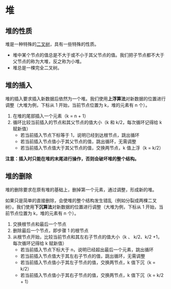 # 堆

## 堆的性质

堆是一种特殊的[二叉树](/classify/algorithm/concept/数据结构-树#完全二叉树)，具有一些特殊的性质。

- 堆中某个节点的值总是不大于或不小于其父节点的值。我们把子节点都不大于父节点的称为大堆，反之称为小堆。
- 堆总是一棵完全二叉树。

## 堆的插入

堆的插入要求插入新数据后依然为一个堆。我们使用**上浮算法**对新数据的位置进行调整（大堆为例，下标从 1 开始，当前节点位置为 k，堆的元素有 n 个）。

1. 在堆的尾部插入一个元素（k = n + 1）
2. 循环比较当前插入的节点和其父节点的值大小（k 和 k/2，每次循环记得给 k 赋新值）
   - 若当前插入节点下标等于 1，说明已经到达根节点，跳出循环
   - 若当前插入节点值小于其父节点的值，跳出循环，无需调整
   - 若当前插入节点值大于其父节点的值，交换两节点，k 值上浮（k = k/2）

**注意：插入时只能在堆的末尾进行操作，否则会破坏堆的整个结构。**

## 堆的删除

堆的删除要求在原有堆的基础上，删掉第一个元素，通过调整，形成新的堆。

如果只是简单的直接删除，会使堆的整个结构发生错乱（例如分裂成两棵二叉树）。我们使用**下沉算法**对新数据的位置进行调整（大堆为例，下标从 1 开始，当前节点位置为 k，堆的元素有 n 个）。

1. 交换根节点和最后一个节点
2. 删除最后一个节点，即步骤 1 的根节点
3. 从根节点开始，比较当前节点和其左右子节点的值大小（k 、 k/2、k/2 +1，每次循环记得给 k 赋新值）
   - 若当前插入节点下标大于 n，说明已经超出最后一个元素，跳出循环
   - 若当前插入节点值大于其左右子节点的值，跳出循环，无需调整
   - 若当前插入节点值小于其左子节点的值，交换两节点，k 值下沉（k = k/2）
   - 若当前插入节点值小于其右子节点的值，交换两节点，k 值下沉（k = k/2 + 1）


